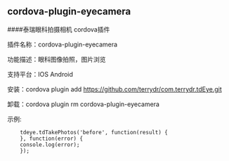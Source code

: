 cordova-plugin-eyecamera
-------------------------------
####泰瑞眼科拍摄相机 cordova插件

插件名称：cordova-plugin-eyecamera

功能描述：眼科图像拍照，图片浏览 

支持平台：IOS Android

安装：cordova plugin add https://github.com/terrydr/com.terrydr.tdEye.git

卸载：cordova plugin rm cordova-plugin-eyecamera
        
示例:

        tdeye.tdTakePhotos('before', function(result) {
        }, function(error) {
        console.log(error);
        });
